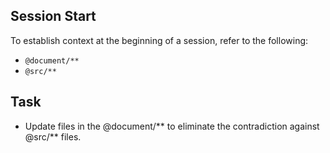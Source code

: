 ## Session Start

To establish context at the beginning of a session, refer to the following:
- `@document/**`
- `@src/**`

## Task 

- Update files in the @document/** to eliminate the contradiction against @src/** files.
